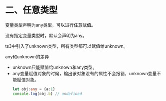 # 二、任意类型
变量类型声明为any类型，可以进行任意赋值。

没有指定变量类型时，默认会声明为any。

ts3中引入了unknown类型，所有类型都可以赋值给unknown。

any和unknown的差异
- unknown只能赋值给unknown和any类型。
- any变量赋值对象的时候，输出该对象没有的属性不会报错，unknown变量不能赋值对象。
    ```ts
    let obj:any = {a:1}
    console.log(obj.b) // undefined
    ```
